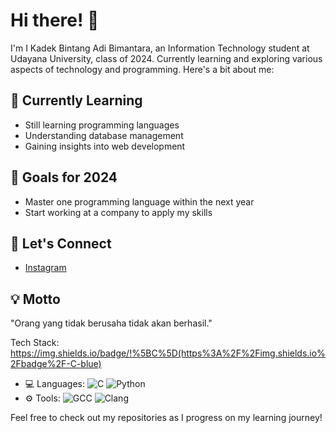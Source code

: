 # Hi there! 👋 

I'm I Kadek Bintang Adi Bimantara, an Information Technology student at Udayana University, class of 2024. Currently learning and exploring various aspects of technology and programming. Here's a bit about me:

## 🌱 Currently Learning
- Still learning programming languages
- Understanding database management
- Gaining insights into web development

## 🎯 Goals for 2024
- Master one programming language within the next year
- Start working at a company to apply my skills

## 💬 Let's Connect
- [Instagram](https://instagram.com/ikadek_bintang)

## 💡 Motto
"Orang yang tidak berusaha tidak akan berhasil."

Tech Stack:
https://img.shields.io/badge/!%5BC%5D(https%3A%2F%2Fimg.shields.io%2Fbadge%2F-C-blue)

- 💻 Languages: ![C](https://img.shields.io/badge/-C-blue) ![Python](https://img.shields.io/badge/-Python-yellow)
- ⚙️ Tools: ![GCC](https://img.shields.io/badge/-GCC-orange) ![Clang](https://img.shields.io/badge/-Clang-red)


Feel free to check out my repositories as I progress on my learning journey!


<!--
**dekbintang/dekbintang** is a ✨ _special_ ✨ repository because its `README.md` (this file) appears on your GitHub profile.

Here are some ideas to get you started:

- 🔭 I’m currently working on ...
- 🌱 I’m currently learning ...
- 👯 I’m looking to collaborate on ...
- 🤔 I’m looking for help with ...
- 💬 Ask me about ...
- 📫 How to reach me: ...
- 😄 Pronouns: ...
- ⚡ Fun fact: ...
-->
